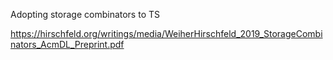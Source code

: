 Adopting storage combinators to TS

https://hirschfeld.org/writings/media/WeiherHirschfeld_2019_StorageCombinators_AcmDL_Preprint.pdf
